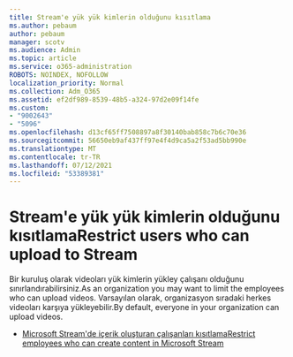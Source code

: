 ```yaml
---
title: Stream'e yük yük kimlerin olduğunu kısıtlama
ms.author: pebaum
author: pebaum
manager: scotv
ms.audience: Admin
ms.topic: article
ms.service: o365-administration
ROBOTS: NOINDEX, NOFOLLOW
localization_priority: Normal
ms.collection: Adm_O365
ms.assetid: ef2df989-8539-48b5-a324-97d2e09f14fe
ms.custom:
- "9002643"
- "5096"
ms.openlocfilehash: d13cf65ff7508897a8f30140bab858c7b6c70e36
ms.sourcegitcommit: 56650eb9af437ff97e4f4d9ca5a2f53ad5bb990e
ms.translationtype: MT
ms.contentlocale: tr-TR
ms.lasthandoff: 07/12/2021
ms.locfileid: "53389381"
---
```

# <a name="restrict-users-who-can-upload-to-stream"></a><span data-ttu-id="ea573-102">Stream'e yük yük kimlerin olduğunu kısıtlama</span><span class="sxs-lookup"><span data-stu-id="ea573-102">Restrict users who can upload to Stream</span></span>

<span data-ttu-id="ea573-103">Bir kuruluş olarak videoları yük kimlerin yükley çalışanı olduğunu sınırlandırabilirsiniz.</span><span class="sxs-lookup"><span data-stu-id="ea573-103">As an organization you may want to limit the employees who can upload videos.</span></span> <span data-ttu-id="ea573-104">Varsayılan olarak, organizasyon sıradaki herkes videoları karşıya yükleyebilir.</span><span class="sxs-lookup"><span data-stu-id="ea573-104">By default, everyone in your organization can upload videos.</span></span>

- [<span data-ttu-id="ea573-105">Microsoft Stream'de içerik oluşturan çalışanları kısıtlama</span><span class="sxs-lookup"><span data-stu-id="ea573-105">Restrict employees who can create content in Microsoft Stream</span></span>](/stream/restrict-uploaders)

